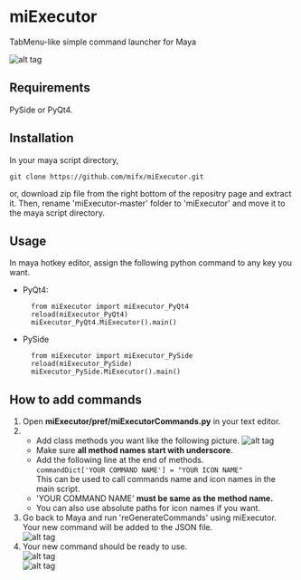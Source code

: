  miExecutor
========
TabMenu-like simple command launcher for Maya

![alt tag](https://dl.dropboxusercontent.com/u/408180/git/images/miExecutor_overview.gif)

## Requirements

PySide or PyQt4.

## Installation

In your maya script directory,

`git clone https://github.com/mifx/miExecutor.git`

or, download zip file from the right bottom of the repositry page and extract it.
Then, rename 'miExecutor-master' folder to 'miExecutor' and move it to the maya script directory.


## Usage


In maya hotkey editor, assign the following python command to any key you want.

* PyQt4:



        from miExecutor import miExecutor_PyQt4  
        reload(miExecutor_PyQt4)  
        miExecutor_PyQt4.MiExecutor().main()  


* PySide



        from miExecutor import miExecutor_PySide
        reload(miExecutor_PySide)
        miExecutor_PySide.MiExecutor().main() 

## How to add commands
1. Open **miExecutor/pref/miExecutorCommands.py** in your text editor.
2. * Add class methods you want like the following picture.
![alt tag](https://dl.dropboxusercontent.com/u/408180/git/images/newCommandSample.jpg)  
   * Make sure **all method names start with underscore**.
   * Add the following line at the end of methods.  
`commandDict['YOUR COMMAND NAME'] = "YOUR ICON NAME"`  
This can be used to call commands name and icon names in the main script.
   * 'YOUR COMMAND NAME' **must be same as the method name.**  
   * You can also use absolute paths for icon names if you want.
3. Go back to Maya and run 'reGenerateCommands' using miExecutor. Your new command will be added to the JSON file.  
![alt tag](https://dl.dropboxusercontent.com/u/408180/git/images/reGenerateCommands.jpg)  
4. Your new command should be ready to use.  
    ![alt tag](https://dl.dropboxusercontent.com/u/408180/git/images/yourNewCommand.jpg)  
    ![alt tag](https://dl.dropboxusercontent.com/u/408180/git/images/output.jpg)  
